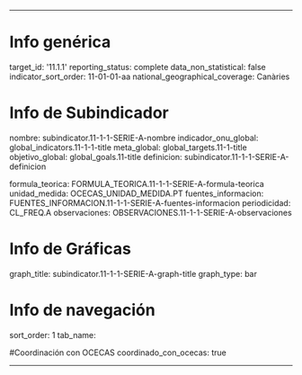 ---

# Info genérica
target_id: '11.1.1'
reporting_status: complete
data_non_statistical: false
indicator_sort_order: 11-01-01-aa
national_geographical_coverage: Canàries

# Info de Subindicador
nombre: subindicator.11-1-1-SERIE-A-nombre
indicador_onu_global: global_indicators.11-1-1-title
meta_global: global_targets.11-1-title
objetivo_global: global_goals.11-title
definicion: subindicator.11-1-1-SERIE-A-definicion

formula_teorica: FORMULA_TEORICA.11-1-1-SERIE-A-formula-teorica
unidad_medida: OCECAS_UNIDAD_MEDIDA.PT
fuentes_informacion: FUENTES_INFORMACION.11-1-1-SERIE-A-fuentes-informacion
periodicidad: CL_FREQ.A
observaciones: OBSERVACIONES.11-1-1-SERIE-A-observaciones
# Info de Gráficas
graph_title: subindicator.11-1-1-SERIE-A-graph-title
graph_type: bar

# Info de navegación
sort_order: 1
tab_name:

#Coordinación con OCECAS
coordinado_con_ocecas: true

---
